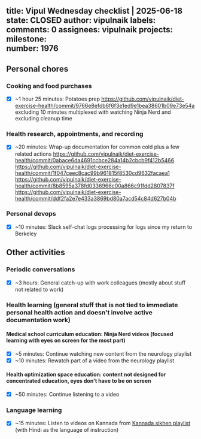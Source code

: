 title:	Vipul Wednesday checklist | 2025-06-18
state:	CLOSED
author:	vipulnaik
labels:	
comments:	0
assignees:	vipulnaik
projects:	
milestone:	
number:	1976
--
## Personal chores

### Cooking and food purchases

- [x] ~1 hour 25 minutes: Potatoes prep https://github.com/vipulnaik/diet-exercise-health/commit/9766e8efdb6f6f3e1ed9e1bea38601b09e73e54a excluding 10 minutes multiplexed with watching Ninja Nerd and excluding cleanup time

### Health research, appointments, and recording

- [x] ~20 minutes: Wrap-up documentation for common cold plus a few related actions https://github.com/vipulnaik/diet-exercise-health/commit/0abace6da4691ccbce284a14b2cbcb9f412b5466 https://github.com/vipulnaik/diet-exercise-health/commit/1f047ceec8cac99b961815f8530cd9632facaea1 https://github.com/vipulnaik/diet-exercise-health/commit/8b8595a378fd0336966c00a866c91fdd2807837f https://github.com/vipulnaik/diet-exercise-health/commit/ddf2fa2e7e433a3869bd80a7acd54c84d627b04b

### Personal devops

- [x] ~10 minutes: Slack self-chat logs processing for logs since my return to Berkeley

## Other activities

### Periodic conversations

- [x] ~3 hours: General catch-up with work colleagues (mostly about stuff not related to work)

### Health learning (general stuff that is not tied to immediate personal health action and doesn't involve active documentation work)

#### Medical school curriculum education: Ninja Nerd videos (focused learning with eyes on screen for the most part)

- [x] ~5 minutes: Continue watching new content from the neurology playlist
- [x] ~10 minutes: Rewatch part of a video from the neurology playlist

#### Health optimization space education: content not designed for concentrated education, eyes don't have to be on screen

- [x] ~50 minutes: Continue listening to a video

### Language learning

- [x] ~15 minutes: Listen to videos on Kannada from [Kannada sikhen playlist](https://www.youtube.com/playlist?list=PLjR_rtaV4PoSw6otyVdpv9qeJh3oNgjo8) (with Hindi as the language of instruction)
